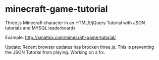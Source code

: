 minecraft-game-tutorial
=======================

Three.js Minecraft character in an HTML5/jQuery Tutorial with JSON tutorials and MYSQL leaderboards

Example: 
http://smattox.com/minecraft-game-tutorial/

Update: Recent browser updates has brocken three.js. This is preventing the JSON Tutorial from playing. Working on a fix.
